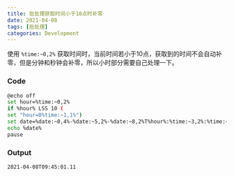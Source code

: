 ```yaml
---
title: 批处理获取时间小于10点时补零
date: 2021-04-08
tags: [批处理]
categories: Development
---
```

使用 `%time:~0,2%` 获取时间时，当前时间若小于10点，获取到的时间不会自动补零，但是分钟和秒钟会补零，所以小时部分需要自己处理一下。
<!--more-->
### Code
```bash
@echo off
set hour=%time:~0,2%
if %hour% LSS 10 (
set "hour=0%time:~1,1%")
set date=%date:~0,4%-%date:~5,2%-%date:~8,2%T%hour%:%time:~3,2%:%time:~6,5%
echo %date%
pause
```
### Output
```text
2021-04-08T09:45:01.11
```
